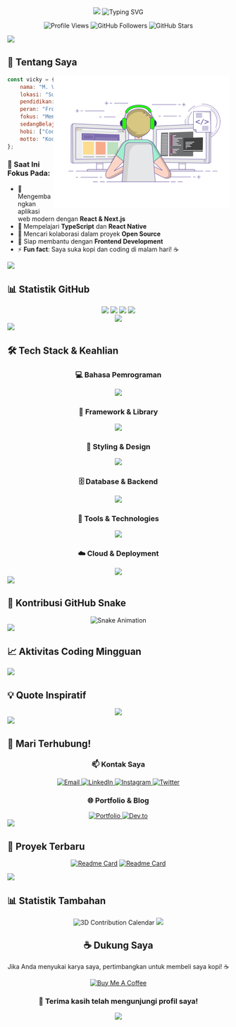<div align="center">

<!-- Animated Header -->
<img src="https://capsule-render.vercel.app/api?type=waving&color=gradient&customColorList=6,11,20&height=180&section=header&text=Vicky%20Mosafan&fontSize=42&fontColor=fff&animation=twinkling&fontAlignY=32&desc=Frontend%20Developer%20%7C%20UI/UX%20Enthusiast&descAlignY=51&descAlign=50"/>

<!-- Updated Typing Animation -->
<img src="https://readme-typing-svg.demolab.com?font=Fira+Code&size=28&duration=3000&pause=1000&color=2E86AB&center=true&vCenter=true&width=600&lines=Selamat+Datang+di+Profil+Saya!;Frontend+Developer+Berpengalaman;Membangun+Pengalaman+Web+Modern;Mari+Berkolaborasi+Bersama!" alt="Typing SVG" />

<!-- Profile Views & Followers -->
<p>
  <img src="https://komarev.com/ghpvc/?username=vickyymosafan&label=Pengunjung%20Profil&color=0e75b6&style=for-the-badge" alt="Profile Views" />
  <img src="https://img.shields.io/github/followers/vickyymosafan?label=Followers&style=for-the-badge&color=blue" alt="GitHub Followers" />
  <img src="https://img.shields.io/github/stars/vickyymosafan?label=Stars&style=for-the-badge&color=yellow" alt="GitHub Stars" />
</p>

</div>

<!-- Animated Divider -->
<img src="https://user-images.githubusercontent.com/73097560/115834477-dbab4500-a447-11eb-908a-139a6edaec5c.gif">

## 🚀 Tentang Saya

<img align="right" alt="Coding" width="400" src="https://raw.githubusercontent.com/devSouvik/devSouvik/master/gif3.gif">

```javascript
const vicky = {
    nama: "M. Vicky Mosafan",
    lokasi: "Surabaya, Jawa Timur, Indonesia",
    pendidikan: "Universitas Muhammadiyah Jember",
    peran: "Frontend Developer",
    fokus: "Membangun pengalaman web yang indah dan fungsional",
    sedangBelajar: ["Next.js", "TypeScript", "React Native"],
    hobi: ["Coding", "Design", "Photography"],
    motto: "Kode yang bersih adalah kode yang bahagia! 😊"
};
```

### 🎯 Saat Ini Fokus Pada:
- 🔭 Mengembangkan aplikasi web modern dengan **React & Next.js**
- 🌱 Mempelajari **TypeScript** dan **React Native**
- 👯 Mencari kolaborasi dalam proyek **Open Source**
- 💬 Siap membantu dengan **Frontend Development**
- ⚡ **Fun fact**: Saya suka kopi dan coding di malam hari! ☕

<!-- Animated Divider -->
<img src="https://user-images.githubusercontent.com/73097560/115834477-dbab4500-a447-11eb-908a-139a6edaec5c.gif">

## 📊 Statistik GitHub

<div align="center">

<!-- GitHub Stats Cards -->
<img src="https://github-readme-stats.vercel.app/api?username=vickyymosafan&show_icons=true&theme=tokyonight&hide_border=true&count_private=true&include_all_commits=true" width="48%" />
<img src="https://github-readme-streak-stats.herokuapp.com/?user=vickyymosafan&theme=tokyonight&hide_border=true" width="48%" />

<!-- Most Used Languages -->
<img src="https://github-readme-stats.vercel.app/api/top-langs/?username=vickyymosafan&theme=tokyonight&hide_border=true&layout=compact&langs_count=8" width="48%" />

<!-- GitHub Activity Graph -->
<img src="https://github-readme-activity-graph.vercel.app/graph?username=vickyymosafan&theme=tokyo-night&hide_border=true&area=true" width="96%" />

</div>

<!-- GitHub Trophies -->
<div align="center">
  <img src="https://github-profile-trophy.vercel.app/?username=vickyymosafan&theme=tokyonight&no-frame=true&no-bg=true&margin-w=4&row=1&column=7" />
</div>


<!-- Animated Divider -->
<img src="https://user-images.githubusercontent.com/73097560/115834477-dbab4500-a447-11eb-908a-139a6edaec5c.gif">

## 🛠️ Tech Stack & Keahlian

<div align="center">

### 💻 Bahasa Pemrograman
<img src="https://skillicons.dev/icons?i=js,ts,html,css,python" />

### 🚀 Framework & Library
<img src="https://skillicons.dev/icons?i=react,nextjs,vue,nuxtjs,nodejs" />

### 🎨 Styling & Design
<img src="https://skillicons.dev/icons?i=tailwind,bootstrap,sass,figma,photoshop" />

### 🗄️ Database & Backend
<img src="https://skillicons.dev/icons?i=mongodb,postgres,mysql,firebase,supabase" />

### 🔧 Tools & Technologies
<img src="https://skillicons.dev/icons?i=git,github,vscode,docker,vercel" />

### ☁️ Cloud & Deployment
<img src="https://skillicons.dev/icons?i=netlify,heroku,aws,gcp" />

</div>

<!-- Animated Divider -->
<img src="https://user-images.githubusercontent.com/73097560/115834477-dbab4500-a447-11eb-908a-139a6edaec5c.gif">

## 🐍 Kontribusi GitHub Snake

<div align="center">
  <img src="https://raw.githubusercontent.com/vickyymosafan/vickyymosafan/output/github-contribution-grid-snake-dark.svg" alt="Snake Animation" />
</div>

<!-- Animated Divider -->
<img src="https://user-images.githubusercontent.com/73097560/115834477-dbab4500-a447-11eb-908a-139a6edaec5c.gif">

## 📈 Aktivitas Coding Mingguan

<div align="center">

<!--START_SECTION:waka-->
<!--END_SECTION:waka-->

</div>

<!-- Animated Divider -->
<img src="https://user-images.githubusercontent.com/73097560/115834477-dbab4500-a447-11eb-908a-139a6edaec5c.gif">

## 💡 Quote Inspiratif

<div align="center">
  <img src="https://quotes-github-readme.vercel.app/api?type=horizontal&theme=tokyonight" />
</div>

<!-- Animated Divider -->
<img src="https://user-images.githubusercontent.com/73097560/115834477-dbab4500-a447-11eb-908a-139a6edaec5c.gif">

## 🤝 Mari Terhubung!

<div align="center">

### 📫 Kontak Saya
<a href="mailto:mvickymosafan@gmail.com">
  <img src="https://img.shields.io/badge/Email-D14836?style=for-the-badge&logo=gmail&logoColor=white" alt="Email"/>
</a>
<a href="https://linkedin.com/in/vickymosafan/" target="_blank">
  <img src="https://img.shields.io/badge/LinkedIn-0077B5?style=for-the-badge&logo=linkedin&logoColor=white" alt="LinkedIn"/>
</a>
<a href="https://instagram.com/frontendenthusiast" target="_blank">
  <img src="https://img.shields.io/badge/Instagram-E4405F?style=for-the-badge&logo=instagram&logoColor=white" alt="Instagram"/>
</a>
<a href="https://twitter.com/vickymosafan" target="_blank">
  <img src="https://img.shields.io/badge/Twitter-1DA1F2?style=for-the-badge&logo=twitter&logoColor=white" alt="Twitter"/>
</a>

### 🌐 Portfolio & Blog
<a href="https://vickymosafan.dev" target="_blank">
  <img src="https://img.shields.io/badge/Portfolio-000000?style=for-the-badge&logo=About.me&logoColor=white" alt="Portfolio"/>
</a>
<a href="https://dev.to/vickymosafan" target="_blank">
  <img src="https://img.shields.io/badge/dev.to-0A0A0A?style=for-the-badge&logo=devdotto&logoColor=white" alt="Dev.to"/>
</a>

</div>

<!-- Animated Divider -->
<img src="https://user-images.githubusercontent.com/73097560/115834477-dbab4500-a447-11eb-908a-139a6edaec5c.gif">

## 🎯 Proyek Terbaru

<div align="center">

[![Readme Card](https://github-readme-stats.vercel.app/api/pin/?username=vickyymosafan&repo=awesome-portfolio&theme=tokyonight&hide_border=true)](https://github.com/vickyymosafan/awesome-portfolio)
[![Readme Card](https://github-readme-stats.vercel.app/api/pin/?username=vickyymosafan&repo=react-dashboard&theme=tokyonight&hide_border=true)](https://github.com/vickyymosafan/react-dashboard)

</div>

<!-- Animated Divider -->
<img src="https://user-images.githubusercontent.com/73097560/115834477-dbab4500-a447-11eb-908a-139a6edaec5c.gif">

## 📊 Statistik Tambahan

<div align="center">

<!-- 3D Contribution Calendar -->
<img src="https://github.com/vickyymosafan/vickyymosafan/blob/output/github-contribution-grid-snake.svg" alt="3D Contribution Calendar" />

<!-- Detailed Stats -->
<img src="https://github-profile-summary-cards.vercel.app/api/cards/profile-details?username=vickyymosafan&theme=tokyonight" />

</div>

<!-- Support Section -->
<div align="center">

## ☕ Dukung Saya

Jika Anda menyukai karya saya, pertimbangkan untuk membeli saya kopi! ☕

<a href="https://www.buymeacoffee.com/vickymosafan" target="_blank">
  <img src="https://cdn.buymeacoffee.com/buttons/v2/default-yellow.png" alt="Buy Me A Coffee" height="60px" width="217px" />
</a>

</div>

<!-- Footer -->
<div align="center">

### 💫 Terima kasih telah mengunjungi profil saya!

<img src="https://capsule-render.vercel.app/api?type=waving&color=gradient&customColorList=6,11,20&height=120&section=footer&animation=twinkling"/>

</div>
